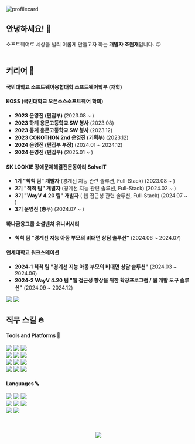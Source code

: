 ![profilecard](https://github.com/user-attachments/assets/9512fda8-73ef-451b-9569-34e1ef3b9354)

## 안녕하세요! 👋
소프트웨어로 세상을 널리 이롭게 만들고자 하는 <strong>개발자 조원재</strong>입니다. 😉<br><br>


## 커리어 🌟
#### <strong>국민대학교 소프트웨어융합대학 소프트웨어학부</strong> (재학)<br>

#### <strong>KOSS (국민대학교 오픈소스소프트웨어 학회)</strong><br>
- <strong>2023 운영진 (편집부) </strong> (2023.08 ~ )<br>
- <strong>2023 하계 용문고등학교 SW 봉사 </strong> (2023.08) <br>
- <strong>2023 동계 용문고등학교 SW 봉사 </strong> (2023.12) <br>
- <strong>2023 COKOTHON 2nd 운영진 (기획부) </strong> (2023.12) <br>
- <strong>2024 운영진 (편집부 부장) </strong> (2024.01 ~ 2024.12)<br>
- <strong>2024 운영진 (편집부) </strong> (2025.01 ~ )<br>

#### <strong>SK LOOKIE 장애문제해결전문동아리 SolveIT</strong><br>
- <strong>1기 "척척 팀" 개발자</strong> (경계선 지능 관련 솔루션, Full-Stack) (2023.08 ~ )<br>
- <strong>2기 "척척 팀" 개발자</strong> (경계선 지능 관련 솔루션, Full-Stack) (2024.02 ~ )<br>
- <strong>3기 "WayV 4.20 팀" 개발자</strong> ( 웹 접근성 관련 솔루션, Full-Stack) (2024.07 ~ )<br>
- <strong>3기 운영진 (총무)</strong> (2024.07 ~ )<br>

#### <strong>하나금융그룹 소셜벤처 유니버시티</strong><br>
- <strong>척척 팀 "경계선 지능 아동 부모의 비대면 상담 솔루션"</strong> (2024.06 ~ 2024.07)<br>

#### <strong>연세대학교 워크스테이션</strong><br>
- <strong>2024-1 척척 팀 "경계선 지능 아동 부모의 비대면 상담 솔루션"</strong> (2024.03 ~ 2024.06)<br>
- <strong>2024-2 WayV 4.20 팀 "웹 접근성 향상을 위한 확장프로그램 / 웹 개발 도구 솔루션"</strong> (2024.09 ~ 2024.12)<br>


<a href="https://instagram.com/jowonjae_"/><img src="https://img.shields.io/badge/jowonjae__-E4405F?style=flat-square&logo=Instagram&logoColor=white"/></a>
<a href="mailto:inqueue0979@gmail.com"/><img src="https://img.shields.io/badge/inqueue0979-EA4335?style=flat-square&logo=Gmail&logoColor=white"/></a>

## 직무 스킬 🔥
#### Tools and Platforms 🔨
<img src
="https://img.shields.io/badge/Git-F05032?style=flat-square&logo=git&logoColor=white"/> <img src
="https://img.shields.io/badge/GitHub-181717?style=flat-square&logo=GitHub&logoColor=white"/> <img src
="https://img.shields.io/badge/PyCharm-000000?style=flat-square&logo=PyCharm&logoColor=white"/>  
<img src
="https://img.shields.io/badge/Unity-FFFFFF?style=flat-square&logo=Unity&logoColor=black"/> <img src
="https://img.shields.io/badge/Android Studio-3DDC84?style=flat-square&logo=Android Studio&logoColor=white"/> <img src
="https://img.shields.io/badge/Flutter-02569B?style=flat-square&logo=Flutter&logoColor=white"/>  
<img src
="https://img.shields.io/badge/Visual Studio -5C2D91?style=flat-square&logo=Visual Studio&logoColor=white"/> <img src
="https://img.shields.io/badge/VSC-007ACC?style=flat-square&logo=Visual Studio Code&logoColor=white"/> <img src
="https://img.shields.io/badge/Arduino IDE-00979D?style=flat-square&logo=Arduino&logoColor=white"/>  
<img src
="https://img.shields.io/badge/Oracle Cloud-F80000?style=flat-square&logo=Oracle&logoColor=white"/> <img src
="https://img.shields.io/badge/Google Cloud Platform-4285F4?style=flat-square&logo=Google Cloud&logoColor=white"/> <img src
="https://img.shields.io/badge/Heroku-430098?style=flat-square&logo=Heroku&logoColor=white"/>

#### Languages 🔤
<img src
="https://img.shields.io/badge/C-A8B9CC?style=flat-square&logo=C&logoColor=white"/> <img src
="https://img.shields.io/badge/Unity C Sharp-239120?style=flat-square&logo=C Sharp&logoColor=white"/> <img src
="https://img.shields.io/badge/Arduino C++-00599C?style=flat-square&logo=CPlusPlus&logoColor=white"/>  
<img src
="https://img.shields.io/badge/HTML-E34F26?style=flat-square&logo=HTML5&logoColor=white"/> <img src
="https://img.shields.io/badge/CSS-1572B6?style=flat-square&logo=CSS3&logoColor=white"/> <img src
="https://img.shields.io/badge/JavaScript-F7DF1E?style=flat-square&logo=Javascript&logoColor=white"/>  
<img src
="https://img.shields.io/badge/Python-3776AB?style=flat-square&logo=Python&logoColor=white"/> <img src
="https://img.shields.io/badge/Dart-0175C2?style=flat-square&logo=Dart&logoColor=white"/>
<br><br><br>

<p align=center><a target="_blank" href="https://solved.ac/profile/inqueue0979"><img src="https://github-readme-solvedac-hyp3rflow.vercel.app/api/?handle=inqueue0979"></a></p>

<!--
**inqueue0979/inqueue0979** is a ✨ _special_ ✨ repository because its `README.md` (this file) appears on your GitHub profile.

Here are some ideas to get you started:

- 🔭 I’m currently working on ...
- 🌱 I’m currently learning ...
- 👯 I’m looking to collaborate on ...
- 🤔 I’m looking for help with ...
- 💬 Ask me about ...
- 📫 How to reach me: ...
- 😄 Pronouns: ...
- ⚡ Fun fact: ...
-->
